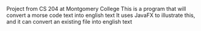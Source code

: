 Project from CS 204 at Montgomery College
This is a program that will convert a morse code text into english text
It uses JavaFX to illustrate this, and it can convert an existing file into english text
